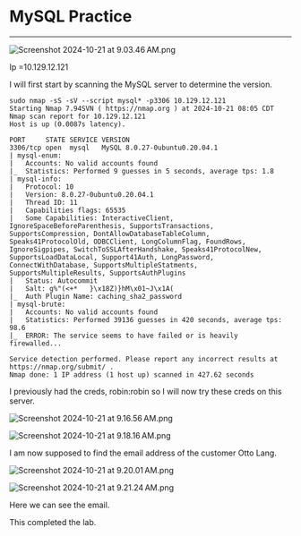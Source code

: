 # MySQL Practice

---

![Screenshot 2024-10-21 at 9.03.46 AM.png](MySQL%20Practice%2012624f42a85b809e8f36d4abd3f94027/Screenshot_2024-10-21_at_9.03.46_AM.png)

Ip =10.129.12.121

I will first start by scanning the MySQL server to determine the version.

```
sudo nmap -sS -sV --script mysql* -p3306 10.129.12.121
Starting Nmap 7.94SVN ( https://nmap.org ) at 2024-10-21 08:05 CDT
Nmap scan report for 10.129.12.121
Host is up (0.0087s latency).

PORT     STATE SERVICE VERSION
3306/tcp open  mysql   MySQL 8.0.27-0ubuntu0.20.04.1
| mysql-enum: 
|   Accounts: No valid accounts found
|_  Statistics: Performed 9 guesses in 5 seconds, average tps: 1.8
| mysql-info: 
|   Protocol: 10
|   Version: 8.0.27-0ubuntu0.20.04.1
|   Thread ID: 11
|   Capabilities flags: 65535
|   Some Capabilities: InteractiveClient, IgnoreSpaceBeforeParenthesis, SupportsTransactions, SupportsCompression, DontAllowDatabaseTableColumn, Speaks41ProtocolOld, ODBCClient, LongColumnFlag, FoundRows, IgnoreSigpipes, SwitchToSSLAfterHandshake, Speaks41ProtocolNew, SupportsLoadDataLocal, Support41Auth, LongPassword, ConnectWithDatabase, SupportsMultipleStatments, SupportsMultipleResults, SupportsAuthPlugins
|   Status: Autocommit
|   Salt: g%"(<+*	}\x18Z)}hM\x01~J\x1A(
|_  Auth Plugin Name: caching_sha2_password
| mysql-brute: 
|   Accounts: No valid accounts found
|   Statistics: Performed 39136 guesses in 420 seconds, average tps: 98.6
|_  ERROR: The service seems to have failed or is heavily firewalled...

Service detection performed. Please report any incorrect results at https://nmap.org/submit/ .
Nmap done: 1 IP address (1 host up) scanned in 427.62 seconds

```

I previously had the creds, robin:robin so I will now try these creds on this server.

![Screenshot 2024-10-21 at 9.16.56 AM.png](MySQL%20Practice%2012624f42a85b809e8f36d4abd3f94027/Screenshot_2024-10-21_at_9.16.56_AM.png)

![Screenshot 2024-10-21 at 9.18.16 AM.png](MySQL%20Practice%2012624f42a85b809e8f36d4abd3f94027/Screenshot_2024-10-21_at_9.18.16_AM.png)

I am now supposed to find the email address of the customer Otto Lang.

![Screenshot 2024-10-21 at 9.20.01 AM.png](MySQL%20Practice%2012624f42a85b809e8f36d4abd3f94027/Screenshot_2024-10-21_at_9.20.01_AM.png)

![Screenshot 2024-10-21 at 9.21.24 AM.png](MySQL%20Practice%2012624f42a85b809e8f36d4abd3f94027/Screenshot_2024-10-21_at_9.21.24_AM.png)

Here we can see the email.

This completed the lab.